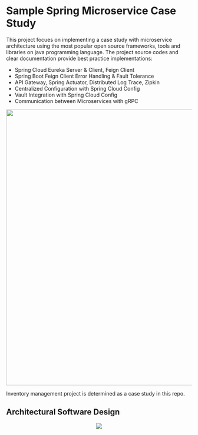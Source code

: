 # Sample Spring Microservice Case Study
This project focues on implementing a case study with microservice architecture using the most popular open source frameworks, tools and libraries on java programming language. The project source codes and clear documentation provide best practice implementations:
- Spring Cloud Eureka Server & Client, Feign Client
- Spring Boot Feign Client Error Handling & Fault Tolerance
- API Gateway, Spring Actuator, Distributed Log Trace, Zipkin
- Centralized Configuration with Spring Cloud Config
- Vault Integration with Spring Cloud Config
- Communication between Microservices with gRPC

<p align="center">
  <img src="https://user-images.githubusercontent.com/22610163/212767752-5417e432-7fa4-46b0-bf38-74580dd12f6b.png" | width="750">
</p>

Inventory management project is determined as a case study in this repo.

## Architectural Software Design
<p align="center">
  <img src="https://user-images.githubusercontent.com/22610163/212768230-b9e24a7f-955d-4422-9ec9-c03778fa5411.png">
</p>

